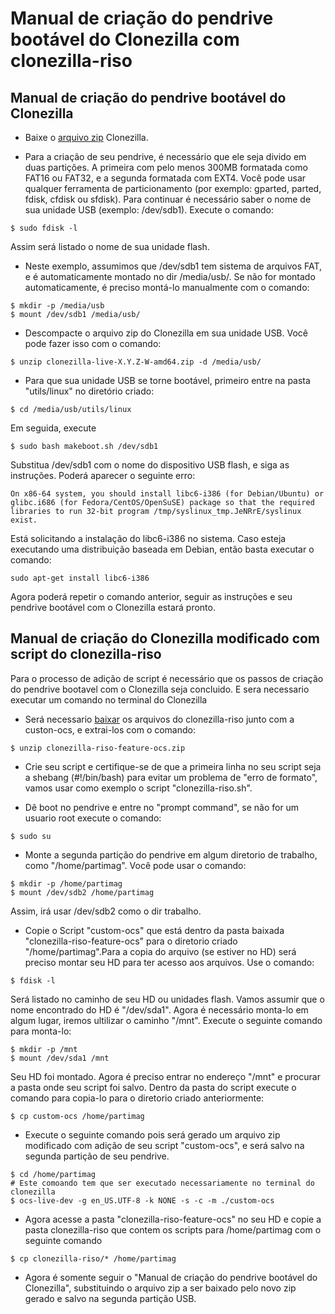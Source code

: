 # Manual de criação do pendrive bootável do Clonezilla com clonezilla-riso
## Manual de criação do pendrive bootável do Clonezilla

- Baixe o [arquivo zip](http://clonezilla.org/downloads.php) Clonezilla.

- Para a criação de seu pendrive, é necessário que ele seja divido em duas partições. A primeira com pelo menos 300MB formatada como FAT16 ou FAT32, e a segunda formatada com EXT4. Você pode usar qualquer ferramenta de particionamento (por exemplo: gparted, parted, fdisk, cfdisk ou sfdisk). Para continuar é necessário saber o nome de sua unidade USB (exemplo: /dev/sdb1). Execute o comando: 
```
$ sudo fdisk -l
```
Assim será listado o nome de sua unidade flash.
- Neste exemplo, assumimos que /dev/sdb1 tem sistema de arquivos FAT, e é automaticamente montado no dir /media/usb/. Se não for montado automaticamente, é preciso montá-lo manualmente com o comando:
 
```
$ mkdir -p /media/usb 
$ mount /dev/sdb1 /media/usb/
```
- Descompacte o arquivo zip do Clonezilla em sua unidade USB. Você pode fazer isso com o comando:
 
```
$ unzip clonezilla-live-X.Y.Z-W-amd64.zip -d /media/usb/ 
```
- Para que sua unidade USB se torne bootável, primeiro entre na pasta "utils/linux" no diretório criado:
```
$ cd /media/usb/utils/linux
```
Em seguida, execute 
```
$ sudo bash makeboot.sh /dev/sdb1
```
Substitua /dev/sdb1 com o nome do dispositivo USB flash, e siga as instruções. Poderá aparecer o seguinte erro:

`On x86-64 system, you should install libc6-i386 (for Debian/Ubuntu) or glibc.i686 (for Fedora/CentOS/OpenSuSE) package so that the required libraries to run 32-bit program /tmp/syslinux_tmp.JeNRrE/syslinux exist.`

Está solicitando a instalação do libc6-i386 no sistema. Caso esteja executando uma distribuição baseada em Debian, então basta executar o comando:
```
sudo apt-get install libc6-i386
```
Agora poderá repetir o comando anterior, seguir as instruções e seu pendrive bootável com o Clonezilla estará pronto.

## Manual de criação do Clonezilla modificado com script do clonezilla-riso

Para o processo de adição de script é necessário que os passos de criação do pendrive bootavel com o Clonezilla seja concluido.
E sera necessario executar um comando no terminal do Clonezilla

- Será necessario [baixar](https://github.com/decom/clonezilla-riso/archive/feature-ocs.zip) os arquivos do clonezilla-riso junto com a custon-ocs, e extrai-los com o comando:

```
$ unzip clonezilla-riso-feature-ocs.zip
```

- Crie seu script e certifique-se de que a primeira linha no seu script seja a shebang (#!/bin/bash) para evitar um problema de "erro de formato", vamos usar como exemplo o script "clonezilla-riso.sh".

- Dê boot no pendrive e entre no "prompt command", se não for um usuario root execute o comando:
```
$ sudo su
```

- Monte a segunda partição do pendrive em algum diretorio de trabalho, como "/home/partimag". Você pode usar o comando: 
```
$ mkdir -p /home/partimag
$ mount /dev/sdb2 /home/partimag
```
Assim, irá usar /dev/sdb2 como o dir trabalho.

- Copie o Script "custom-ocs" que está dentro da pasta baixada "clonezilla-riso-feature-ocs" para o diretorio criado "/home/partimag".Para a copia do arquivo (se estiver no HD) será preciso montar seu HD para ter acesso aos arquivos. Use o comando:
```
$ fdisk -l
```
Será listado no caminho de seu HD ou unidades flash. Vamos assumir que o nome encontrado do HD é "/dev/sda1". Agora é necessário monta-lo em algum lugar, iremos ultilizar o caminho "/mnt". Execute o seguinte comando para monta-lo:
```
$ mkdir -p /mnt
$ mount /dev/sda1 /mnt
```
Seu HD foi montado. Agora é preciso entrar no endereço "/mnt" e procurar a pasta onde seu script foi salvo. Dentro da pasta do script execute o comando para copia-lo para o diretorio criado anteriormente:
```
$ cp custom-ocs /home/partimag
```
- Execute o seguinte comando pois será gerado um arquivo zip modificado com adição de seu script "custom-ocs", e será salvo na segunda partição de seu pendrive.
```
$ cd /home/partimag
# Este comoando tem que ser executado necessariamente no terminal do clonezilla
$ ocs-live-dev -g en_US.UTF-8 -k NONE -s -c -m ./custom-ocs
```
- Agora acesse a pasta "clonezilla-riso-feature-ocs" no seu HD e copie a pasta clonezilla-riso que contem os scripts para /home/partimag com o seguinte comando
```
$ cp clonezilla-riso/* /home/partimag
```
- Agora é somente seguir o "Manual de criação do pendrive bootável do Clonezilla", substituindo o arquivo zip a ser baixado pelo novo zip gerado e salvo na segunda partição USB.


